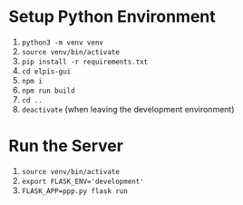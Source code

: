 
# Setup Python Environment

1. `python3 -m venv venv`
2. `source venv/bin/activate`
3. `pip install -r requirements.txt`
4. `cd elpis-gui`
5. `npm i`
6. `npm run build`
7. `cd ..`
8. `deactivate` (when leaving the development environment)

# Run the Server

1. `source venv/bin/activate`
2. `export FLASK_ENV='development'`
3. `FLASK_APP=ppp.py flask run`
